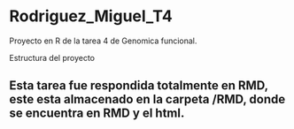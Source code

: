 # Rodriguez_Miguel_T4
Proyecto en R de la tarea 4 de Genomica funcional. 

Estructura del proyecto

## Esta tarea fue respondida totalmente en RMD, este esta almacenado en la carpeta /RMD, donde se encuentra en RMD y el html.

